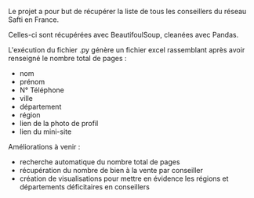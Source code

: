 Le projet a pour but de récupérer la liste de tous les conseillers du réseau Safti en France.

Celles-ci sont récupérées avec BeautifoulSoup, cleanées avec Pandas.

L'exécution du fichier .py génère un fichier excel rassemblant après avoir renseigné le nombre total de pages :

- nom
- prénom
- N° Téléphone
- ville
- département
- région
- lien de la photo de profil
- lien du mini-site

Améliorations à venir :

- recherche automatique du nombre total de pages
- récupération du nombre de bien à la vente par conseiller
- création de visualisations pour mettre en évidence les régions et départements déficitaires en conseillers
  
